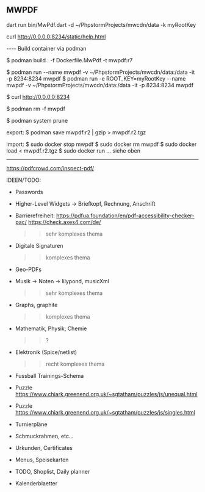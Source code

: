 MWPDF
-----

dart run bin/MwPdf.dart -d ~/PhpstormProjects/mwcdn/data -k myRootKey

curl http://0.0.0.0:8234/static/help.html



---- Build container via podman

$ podman build . -f Dockerfile.MwPdf -t mwpdf:r7

$ podman run --name mwpdf -v ~/PhpstormProjects/mwcdn/data:/data -it -p 8234:8234 mwpdf
$ podman run -e ROOT_KEY=myRootKey --name mwpdf -v ~/PhpstormProjects/mwcdn/data:/data -it -p 8234:8234 mwpdf

$ curl http://0.0.0.0:8234

$ podman rm -f mwpdf

$ podman system prune


export:
$ podman save mwpdf:r2 | gzip > mwpdf.r2.tgz

import:
$ sudo docker stop mwpdf
$ sudo docker rm mwpdf
$ sudo docker load < mwpdf.r2.tgz
$ sudo docker run ... siehe oben



---------

https://pdfcrowd.com/inspect-pdf/


IDEEN/TODO:

- Passwords

- Higher-Level Widgets -> Briefkopf, Rechnung, Anschrift

- Barrierefreiheit: https://pdfua.foundation/en/pdf-accessibility-checker-pac/
  https://check.axes4.com/de/
  >> sehr komplexes thema
- Digitale Signaturen
  >> komplexes thema

- Geo-PDFs

- Musik -> Noten -> lilypond, musicXml
  >> sehr komplexes thema
- Graphs, graphite
  >> komplexes thema
- Mathematik, Physik, Chemie
  >> ?
- Elektronik (Spice/netlist)
  >> recht komplexes thema

- Fussball Trainings-Schema

- Puzzle https://www.chiark.greenend.org.uk/~sgtatham/puzzles/js/unequal.html
- Puzzle https://www.chiark.greenend.org.uk/~sgtatham/puzzles/js/singles.html

- Turnierpläne
- Schmuckrahmen, etc...
- Urkunden, Certificates
- Menus, Speisekarten
- TODO, Shoplist, Daily planner
- Kalenderblaetter

